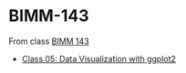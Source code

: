 # BIMM-143

From class [BIMM 143](https://bioboot.github.io/bimm143_S23/)

- [Class 05: Data Visualization with ggplot2](https://github.com/ajcagle8/BIMM-143/blob/main/Lab%206/bimm143_hw6.Rmd)
